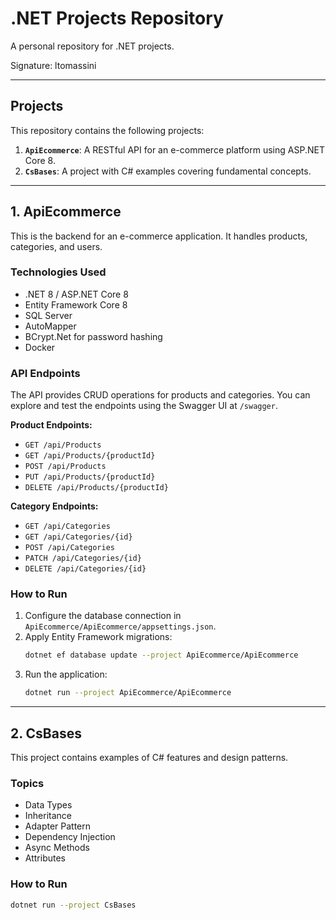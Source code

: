 # .NET Projects Repository

A personal repository for .NET projects.

Signature: ltomassini

---

## Projects

This repository contains the following projects:

1.  **`ApiEcommerce`**: A RESTful API for an e-commerce platform using ASP.NET Core 8.
2.  **`CsBases`**: A project with C# examples covering fundamental concepts.

---

## 1. ApiEcommerce

This is the backend for an e-commerce application. It handles products, categories, and users.

### Technologies Used

*   .NET 8 / ASP.NET Core 8
*   Entity Framework Core 8
*   SQL Server
*   AutoMapper
*   BCrypt.Net for password hashing
*   Docker

### API Endpoints

The API provides CRUD operations for products and categories. You can explore and test the endpoints using the Swagger UI at `/swagger`.

**Product Endpoints:**
*   `GET /api/Products`
*   `GET /api/Products/{productId}`
*   `POST /api/Products`
*   `PUT /api/Products/{productId}`
*   `DELETE /api/Products/{productId}`

**Category Endpoints:**
*   `GET /api/Categories`
*   `GET /api/Categories/{id}`
*   `POST /api/Categories`
*   `PATCH /api/Categories/{id}`
*   `DELETE /api/Categories/{id}`

### How to Run

1.  Configure the database connection in `ApiEcommerce/ApiEcommerce/appsettings.json`.
2.  Apply Entity Framework migrations:
    ```bash
    dotnet ef database update --project ApiEcommerce/ApiEcommerce
    ```
3.  Run the application:
    ```bash
    dotnet run --project ApiEcommerce/ApiEcommerce
    ```

---

## 2. CsBases

This project contains examples of C# features and design patterns.

### Topics

*   Data Types
*   Inheritance
*   Adapter Pattern
*   Dependency Injection
*   Async Methods
*   Attributes

### How to Run
```bash
dotnet run --project CsBases
```
